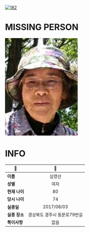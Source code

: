 [![182](https://img.shields.io/badge/%EC%8B%A4%EC%A2%85%EC%8B%A0%EA%B3%A0%EB%8A%94%20%EA%B5%AD%EB%B2%88%EC%97%86%EC%9D%B4-182-blue)](http://safe182.go.kr/index.do)

# MISSING PERSON

<img src="./missing_person.jpg">

# INFO

|🔑|💎|
|--|:--:|
|**이름**|심영선|
|**성별**|여자|
|**현재 나이**|80|
|**당시 나이**|74|
|**실종일**|2017/08/03|
|**실종 장소**|경상북도 경주시 동문로79번길 |
|**특이사항**|없음|
